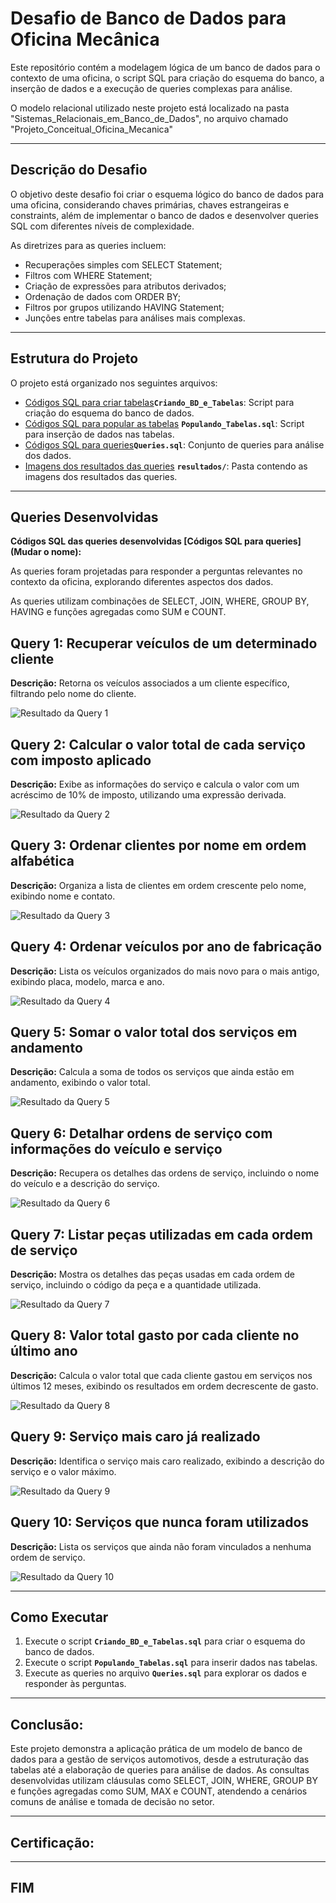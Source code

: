 # Desafio de Banco de Dados para Oficina Mecânica

Este repositório contém a modelagem lógica de um banco de dados para o contexto de uma oficina, o script SQL para criação do esquema do banco, a inserção de dados e a execução de queries complexas para análise.

O modelo relacional utilizado neste projeto está localizado na pasta "Sistemas_Relacionais_em_Banco_de_Dados", no arquivo chamado "Projeto_Conceitual_Oficina_Mecanica"

---

## Descrição do Desafio

O objetivo deste desafio foi criar o esquema lógico do banco de dados para uma oficina, considerando chaves primárias, chaves estrangeiras e constraints, além de implementar o banco de dados e desenvolver queries SQL com diferentes níveis de complexidade.

As diretrizes para as queries incluem:
- Recuperações simples com SELECT Statement;
- Filtros com WHERE Statement;
- Criação de expressões para atributos derivados;
- Ordenação de dados com ORDER BY;
- Filtros por grupos utilizando HAVING Statement;
- Junções entre tabelas para análises mais complexas.

--- 

## Estrutura do Projeto

O projeto está organizado nos seguintes arquivos:
-  [Códigos SQL para criar tabelas](Criando_BD_e_Tabelas.sql)**`Criando_BD_e_Tabelas`**: Script para criação do esquema do banco de dados.
- [Códigos SQL para popular as tabelas](Populando_Tabelas.sql) **`Populando_Tabelas.sql`**: Script para inserção de dados nas tabelas.
- [Códigos SQL para queries](Queries.sql)**`Queries.sql`**: Conjunto de queries para análise dos dados.
-  [Imagens dos resultados das queries](resultados) **`resultados/`**: Pasta contendo as imagens dos resultados das queries.


--- 

## Queries Desenvolvidas

**Códigos SQL das queries desenvolvidas [Códigos SQL para queries](Mudar o nome):**

As queries foram projetadas para responder a perguntas relevantes no contexto da oficina, explorando diferentes aspectos dos dados.

As queries utilizam combinações de SELECT, JOIN, WHERE, GROUP BY, HAVING e funções agregadas como SUM e COUNT.

## Query 1: Recuperar veículos de um determinado cliente

**Descrição:**
Retorna os veículos associados a um cliente específico, filtrando pelo nome do cliente.



![Resultado da Query 1](resultados/Query_1.png)


## Query 2: Calcular o valor total de cada serviço com imposto aplicado
**Descrição:**
Exibe as informações do serviço e calcula o valor com um acréscimo de 10% de imposto, utilizando uma expressão derivada.
 
 ![Resultado da Query 2](resultados/Query_2.png)



## Query 3: Ordenar clientes por nome em ordem alfabética
**Descrição:**
Organiza a lista de clientes em ordem crescente pelo nome, exibindo nome e contato.

![Resultado da Query 3](resultados/Query_3.png)


## Query 4: Ordenar veículos por ano de fabricação
**Descrição:**
Lista os veículos organizados do mais novo para o mais antigo, exibindo placa, modelo, marca e ano.

![Resultado da Query 4](resultados/Query_4.png)


## Query 5: Somar o valor total dos serviços em andamento
**Descrição:**
Calcula a soma de todos os serviços que ainda estão em andamento, exibindo o valor total.

![Resultado da Query 5](resultados/Query_5.png)


## Query 6: Detalhar ordens de serviço com informações do veículo e serviço
**Descrição:**
Recupera os detalhes das ordens de serviço, incluindo o nome do veículo e a descrição do serviço.

![Resultado da Query 6](resultados/Query_6.png)


## Query 7: Listar peças utilizadas em cada ordem de serviço
**Descrição:**
Mostra os detalhes das peças usadas em cada ordem de serviço, incluindo o código da peça e a quantidade utilizada.

![Resultado da Query 7](resultados/Query_7.png)


## Query 8:  Valor total gasto por cada cliente no último ano
**Descrição:**
Calcula o valor total que cada cliente gastou em serviços nos últimos 12 meses, exibindo os resultados em ordem decrescente de gasto.

![Resultado da Query 8](resultados/Query_8.png)


## Query 9: Serviço mais caro já realizado
**Descrição:**
Identifica o serviço mais caro realizado, exibindo a descrição do serviço e o valor máximo.

![Resultado da Query 9](resultados/Query_9.png)


## Query 10: Serviços que nunca foram utilizados
**Descrição:**
Lista os serviços que ainda não foram vinculados a nenhuma ordem de serviço.

![Resultado da Query 10](resultados/Query_10.png)

---

## Como Executar

1. Execute o script **`Criando_BD_e_Tabelas.sql`** para criar o esquema do banco de dados.
2. Execute o script **`Populando_Tabelas.sql`** para inserir dados nas tabelas.
3. Execute as queries no arquivo **`Queries.sql`** para explorar os dados e responder às perguntas.

---

## **Conclusão:**

Este projeto demonstra a aplicação prática de um modelo de banco de dados para a gestão de serviços automotivos, desde a estruturação das tabelas até a elaboração de queries para análise de dados. As consultas desenvolvidas utilizam cláusulas como SELECT, JOIN, WHERE, GROUP BY e funções agregadas como SUM, MAX e COUNT, atendendo a cenários comuns de análise e tomada de decisão no setor.

---

## **Certificação:**




---

## **FIM**
